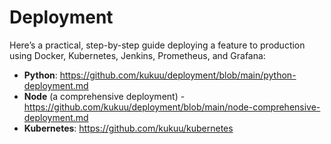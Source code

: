 # Deployment

Here’s a practical, step-by-step guide deploying a feature to production using Docker, Kubernetes, Jenkins, Prometheus, and Grafana:

- **Python**: https://github.com/kukuu/deployment/blob/main/python-deployment.md
- **Node** (a comprehensive deployment) - https://github.com/kukuu/deployment/blob/main/node-comprehensive-deployment.md
- **Kubernetes**: https://github.com/kukuu/kubernetes
 
 

